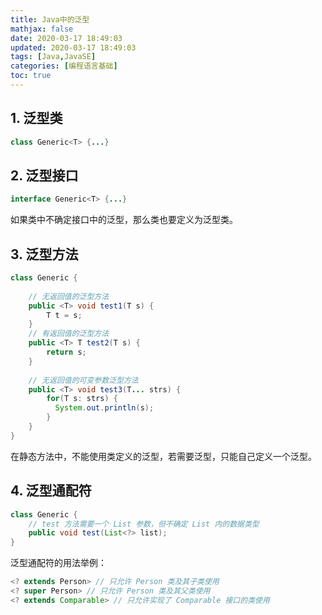 ```yaml
---
title: Java中的泛型
mathjax: false
date: 2020-03-17 18:49:03
updated: 2020-03-17 18:49:03
tags: [Java,JavaSE]
categories: [编程语言基础]
toc: true
---
```


## 1. 泛型类

```java
class Generic<T> {...}
```

## 2. 泛型接口

```java
interface Generic<T> {...}
```

如果类中不确定接口中的泛型，那么类也要定义为泛型类。

## 3. 泛型方法

```JAVA
class Generic {
    
    // 无返回值的泛型方法
    public <T> void test1(T s) {
        T t = s;
    }
    // 有返回值的泛型方法
    public <T> T test2(T s) {
        return s;
    }
  
  	// 无返回值的可变参数泛型方法
    public <T> void test3(T... strs) {
        for(T s: strs) {
          System.out.println(s);
        }
    }
}
```

在静态方法中，不能使用类定义的泛型，若需要泛型，只能自己定义一个泛型。

<!--more-->

## 4. 泛型通配符

```JAVA
class Generic {
    // test 方法需要一个 List 参数，但不确定 List 内的数据类型
    public void test(List<?> list);
}
```

泛型通配符的用法举例：

```java
<? extends Person> // 只允许 Person 类及其子类使用
<? super Person> // 只允许 Person 类及其父类使用
<? extends Comparable> // 只允许实现了 Comparable 接口的类使用
```